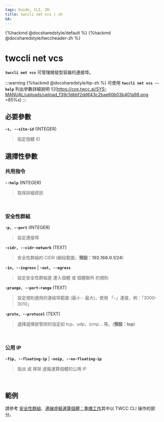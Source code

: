 ```yaml
---
tags: Guide, CLI, ZH
title: twccli net vcs | zh
GA:
---
```


{%hackmd @docsharedstyle/default %}
{%hackmd @docsharedstyle/twccheader-zh %}

# twccli net vcs

**`twccli net vcs`** 可管理開發型容器的連接埠。

:::warning
{%hackmd @docsharedstyle/tip-zh %}
可使用 **`twccli net vcs --help`** 列出參數詳細說明
![](https://cos.twcc.ai/SYS-MANUAL/uploads/upload_f39c1dbbf2dd643c2bae60b03b401a98.png =85%x)
:::



## 必要參數

**`-s, --site-id`** (INTEGER)
> 指定個體 ID


## 選擇性參數

### 共用指令

**`--help`** (INTEGER)
> 取得詳細資訊

<br>

### 安全性群組

**`-p, --port`** (INTEGER)
> 設定連接埠

**`-cidr, --cidr-network`** (TEXT)
> 安全性群組的 CIDR (網段範圍，**預設：192.168.0.1/24**)

**`-in, --ingress`** | **`-out, --egress`**
> 設定安全性群組是 連入個體 或 個體聯外 的規則 

**`-prange, --port-range`** (TEXT)
> 設定規則適用的連結埠範圍 (最小 - 最大)，使用 「**`-`**」連接，例：「3000-3010」

**`-proto, --protocol`** (TEXT)
> 選擇選擇欲管控的協定如 tcp、udp、icmp… 等。(**預設：tcp**)

<br>

### 公用 IP

**`-fip, --floating-ip`** | **`-noip, --no-floating-ip`**
> 指派 或 移除 虛擬運算個體的公用 IP

<br>

## 範例


請參考 [安全性群組](https://man.twcc.ai/@twccdocs/doc-vcs-main-zh/https%3A%2F%2Fman.twcc.ai%2F%40twccdocs%2Fguide-vcs-sg-zh)、[連線虛擬運算個體：準備工作](https://man.twcc.ai/@twccdocs/doc-vcs-main-zh/https%3A%2F%2Fman.twcc.ai%2F%40twccdocs%2Fvcs-guide-connect-prerequisite-zh)其中以 TWCC CLI 操作的部分。